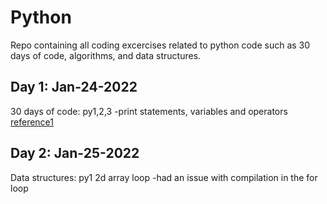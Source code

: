 # Python
Repo containing all coding excercises related to python code such as 30 days of code, algorithms, and data structures.

## Day 1: Jan-24-2022

30 days of code: py1,2,3 
-print statements, variables and operators
[reference1](https://www.tutorialspoint.com/python3/python_variable_types.htm)

## Day 2: Jan-25-2022
Data structures: py1
2d array loop
-had an issue with compilation in the for loop

